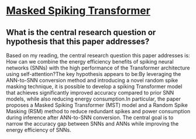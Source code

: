 # [Masked Spiking Transformer](https://arxiv.org/abs/2210.01208)

## What is the central research question or hypothesis that this paper addresses?

Based on my reading, the central research question this paper addresses is: How can we combine the energy efficiency benefits of spiking neural networks (SNNs) with the high performance of the Transformer architecture using self-attention?The key hypothesis appears to be:By leveraging the ANN-to-SNN conversion method and introducing a novel random spike masking technique, it is possible to develop a spiking Transformer model that achieves significantly improved accuracy compared to prior SNN models, while also reducing energy consumption.In particular, the paper proposes a Masked Spiking Transformer (MST) model and a Random Spike Masking (RSM) method to reduce redundant spikes and power consumption during inference after ANN-to-SNN conversion. The central goal is to narrow the accuracy gap between SNNs and ANNs while improving the energy efficiency of SNNs.
